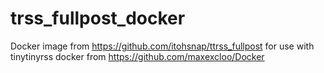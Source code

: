 # trss_fullpost_docker

Docker image from https://github.com/itohsnap/ttrss_fullpost for use with tinytinyrss docker from https://github.com/maxexcloo/Docker
